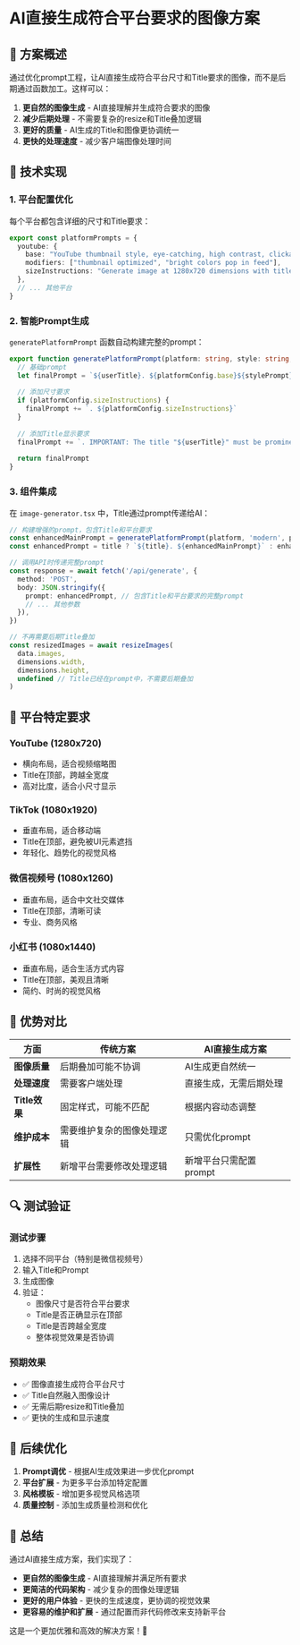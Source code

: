 # AI直接生成符合平台要求的图像方案

## 🎯 **方案概述**

通过优化prompt工程，让AI直接生成符合平台尺寸和Title要求的图像，而不是后期通过函数加工。这样可以：

1. **更自然的图像生成** - AI直接理解并生成符合要求的图像
2. **减少后期处理** - 不需要复杂的resize和Title叠加逻辑
3. **更好的质量** - AI生成的Title和图像更协调统一
4. **更快的处理速度** - 减少客户端图像处理时间

## 🔧 **技术实现**

### **1. 平台配置优化**

每个平台都包含详细的尺寸和Title要求：

```typescript
export const platformPrompts = {
  youtube: {
    base: "YouTube thumbnail style, eye-catching, high contrast, clickable",
    modifiers: ["thumbnail optimized", "bright colors pop in feed"],
    sizeInstructions: "Generate image at 1280x720 dimensions with title prominently displayed at the top, ensuring the title extends across the full width and is clearly visible. The image should be designed to work at this specific aspect ratio with no cropping needed."
  },
  // ... 其他平台
}
```

### **2. 智能Prompt生成**

`generatePlatformPrompt` 函数自动构建完整的prompt：

```typescript
export function generatePlatformPrompt(platform: string, style: string, userTitle: string): string {
  // 基础prompt
  let finalPrompt = `${userTitle}. ${platformConfig.base}${stylePrompt}, ${modifiers}`
  
  // 添加尺寸要求
  if (platformConfig.sizeInstructions) {
    finalPrompt += `. ${platformConfig.sizeInstructions}`
  }
  
  // 添加Title显示要求
  finalPrompt += `. IMPORTANT: The title "${userTitle}" must be prominently displayed at the top of the image with large, bold text that extends across the full width. Use high contrast colors and ensure the title is clearly readable. The title should be positioned in the top area of the image, not covering the main content.`
  
  return finalPrompt
}
```

### **3. 组件集成**

在 `image-generator.tsx` 中，Title通过prompt传递给AI：

```typescript
// 构建增强的prompt，包含Title和平台要求
const enhancedMainPrompt = generatePlatformPrompt(platform, 'modern', prompt)
const enhancedPrompt = title ? `${title}. ${enhancedMainPrompt}` : enhancedMainPrompt

// 调用API时传递完整prompt
const response = await fetch('/api/generate', {
  method: 'POST',
  body: JSON.stringify({
    prompt: enhancedPrompt, // 包含Title和平台要求的完整prompt
    // ... 其他参数
  }),
})

// 不再需要后期Title叠加
const resizedImages = await resizeImages(
  data.images,
  dimensions.width,
  dimensions.height,
  undefined // Title已经在prompt中，不需要后期叠加
)
```

## 📱 **平台特定要求**

### **YouTube (1280x720)**
- 横向布局，适合视频缩略图
- Title在顶部，跨越全宽度
- 高对比度，适合小尺寸显示

### **TikTok (1080x1920)**
- 垂直布局，适合移动端
- Title在顶部，避免被UI元素遮挡
- 年轻化、趋势化的视觉风格

### **微信视频号 (1080x1260)**
- 垂直布局，适合中文社交媒体
- Title在顶部，清晰可读
- 专业、商务风格

### **小红书 (1080x1440)**
- 垂直布局，适合生活方式内容
- Title在顶部，美观且清晰
- 简约、时尚的视觉风格

## 🚀 **优势对比**

| 方面 | 传统方案 | AI直接生成方案 |
|------|----------|----------------|
| **图像质量** | 后期叠加可能不协调 | AI生成更自然统一 |
| **处理速度** | 需要客户端处理 | 直接生成，无需后期处理 |
| **Title效果** | 固定样式，可能不匹配 | 根据内容动态调整 |
| **维护成本** | 需要维护复杂的图像处理逻辑 | 只需优化prompt |
| **扩展性** | 新增平台需要修改处理逻辑 | 新增平台只需配置prompt |

## 🔍 **测试验证**

### **测试步骤**
1. 选择不同平台（特别是微信视频号）
2. 输入Title和Prompt
3. 生成图像
4. 验证：
   - 图像尺寸是否符合平台要求
   - Title是否正确显示在顶部
   - Title是否跨越全宽度
   - 整体视觉效果是否协调

### **预期效果**
- ✅ 图像直接生成符合平台尺寸
- ✅ Title自然融入图像设计
- ✅ 无需后期resize和Title叠加
- ✅ 更快的生成和显示速度

## 📝 **后续优化**

1. **Prompt调优** - 根据AI生成效果进一步优化prompt
2. **平台扩展** - 为更多平台添加特定配置
3. **风格模板** - 增加更多视觉风格选项
4. **质量控制** - 添加生成质量检测和优化

## 🎉 **总结**

通过AI直接生成方案，我们实现了：

- **更自然的图像生成** - AI直接理解并满足所有要求
- **更简洁的代码架构** - 减少复杂的图像处理逻辑
- **更好的用户体验** - 更快的生成速度，更协调的视觉效果
- **更容易的维护和扩展** - 通过配置而非代码修改来支持新平台

这是一个更加优雅和高效的解决方案！🎯
